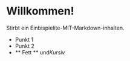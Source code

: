 # Willkommen!

Stirbt ein Einbispielite-MIT-Markdown-inhalten.

- Punkt 1
- Punkt 2
- ** Fett ** und*Kursiv*
